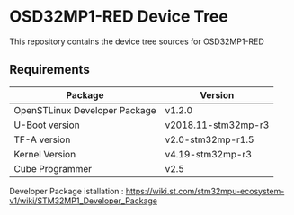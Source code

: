 # OSD32MP1-RED Device Tree
This repository contains the device tree sources for OSD32MP1-RED

## Requirements

| Package | Version |
| ------- | ------- |
| OpenSTLinux Developer Package | v1.2.0 |
| U-Boot version | v2018.11-stm32mp-r3 |
| TF-A version | v2.0-stm32mp-r1.5 |
| Kernel Version | v4.19-stm32mp-r3 |
| Cube Programmer | v2.5 |

Developer Package istallation : https://wiki.st.com/stm32mpu-ecosystem-v1/wiki/STM32MP1_Developer_Package
